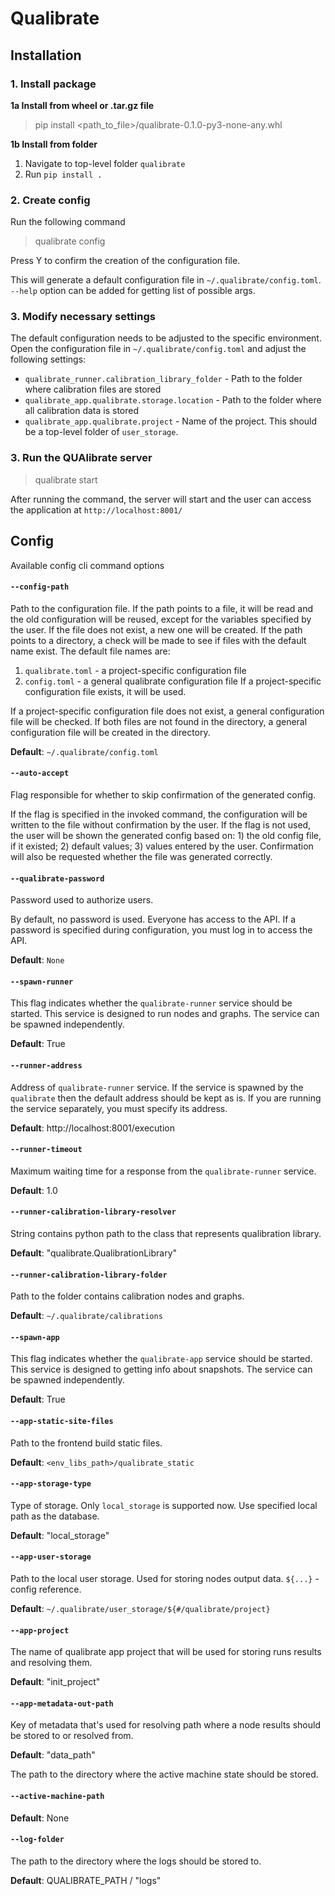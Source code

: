 # Qualibrate

## Installation

### 1. Install package

**1a Install from wheel or .tar.gz file**

> pip install <path_to_file>/qualibrate-0.1.0-py3-none-any.whl

**1b Install from folder**

1. Navigate to top-level folder `qualibrate`
2. Run `pip install .`

### 2. Create config

Run the following command

> qualibrate config

Press Y to confirm the creation of the configuration file.

This will generate a default configuration file
in `~/.qualibrate/config.toml`.  
`--help` option can be added for getting list of possible args.

### 3. Modify necessary settings

The default configuration needs to be adjusted to the specific environment.
Open the configuration file in `~/.qualibrate/config.toml` and adjust the
following settings:

- `qualibrate_runner.calibration_library_folder` - Path to the folder where
  calibration files are stored
- `qualibrate_app.qualibrate.storage.location` - Path to the folder where all
  calibration data is stored
- `qualibrate_app.qualibrate.project` - Name of the project. This should be
  a top-level folder of `user_storage`.

### 3. Run the QUAlibrate server

> qualibrate start

After running the command, the server will start and the user can access the
application at `http://localhost:8001/`

## Config

Available config cli command options

#### `--config-path`

Path to the configuration file.
If the path points to a file, it will be read and the old configuration will be
reused, except for the variables specified by the user. If the file does not
exist, a new one will be created.
If the path points to a directory, a check will be made to see if files with the
default name exist.
The default file names are:

1. `qualibrate.toml` - a project-specific configuration file
2. `config.toml` - a general qualibrate configuration file
   If a project-specific configuration file exists, it will be used.

If a project-specific configuration file does not exist, a general configuration
file will be checked. If both files are not found in the directory, a
general configuration file will be created in the directory.

**Default**: `~/.qualibrate/config.toml`

#### `--auto-accept`

Flag responsible for whether to skip confirmation of the generated config.

If the flag is specified in the invoked command, the configuration will be
written to the file without confirmation by the user.
If the flag is not used, the user will be shown the generated config based
on: 1) the old config file, if it existed; 2) default values; 3) values entered
by the user. Confirmation will also be requested whether the file was generated
correctly.

#### `--qualibrate-password`

Password used to authorize users.

By default, no password is used. Everyone has access to the API.
If a password is specified during configuration, you must log in to access the
API.

**Default**: `None`

#### `--spawn-runner`

This flag indicates whether the `qualibrate-runner` service should be started.
This service is designed to run nodes and graphs. The service can be spawned
independently.

**Default**: True

#### `--runner-address`

Address of `qualibrate-runner` service. If the service is spawned by the
`qualibrate` then the default address should be kept as is. If you are running
the service separately, you must specify its address.

**Default**: http://localhost:8001/execution

#### `--runner-timeout`

Maximum waiting time for a response from the `qualibrate-runner` service.

**Default**: 1.0

#### `--runner-calibration-library-resolver`

String contains python path to the class that represents qualibration library.

**Default**: "qualibrate.QualibrationLibrary"

#### `--runner-calibration-library-folder`

Path to the folder contains calibration nodes and graphs.

**Default**: `~/.qualibrate/calibrations`

#### `--spawn-app`

This flag indicates whether the `qualibrate-app` service should be started.
This service is designed to getting info about snapshots. The service can be
spawned independently.

**Default**: True

#### `--app-static-site-files`

Path to the frontend build static files.

**Default**: `<env_libs_path>/qualibrate_static`

#### `--app-storage-type`

Type of storage. Only `local_storage` is supported now. Use specified local
path as the database.

**Default**: "local_storage"

#### `--app-user-storage`

Path to the local user storage. Used for storing nodes output data.
`${...}` - config reference.

**Default**: `~/.qualibrate/user_storage/${#/qualibrate/project}`

#### `--app-project`

The name of qualibrate app project that will be used for storing runs results
and resolving them.

**Default**: "init_project"

#### `--app-metadata-out-path`

Key of metadata that's used for resolving path where a node results should be 
stored to or resolved from.

**Default**: "data_path"

The path to the directory where the active machine state should be stored. 

#### `--active-machine-path`

**Default**: None

#### `--log-folder`

The path to the directory where the logs should be stored to.

**Default**: QUALIBRATE_PATH / "logs"
